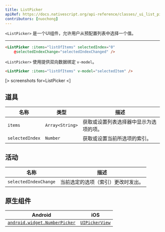 ```yaml
---
title: ListPicker
apiRef: https://docs.nativescript.org/api-reference/classes/_ui_list_picker_.listpicker
contributors: [nuochong]
---
```


`<ListPicker>` 是一个UI组件，允许用户从预配置列表中选择一个值。

---

```html
<ListPicker :items="listOfItems" selectedIndex="0"
    @selectedIndexChange="selectedIndexChanged" />
```

`<ListPicker>` 使用提供双向数据绑定 `v-model`。

```html
<ListPicker :items="listOfItems" v-model="selectedItem" />
```

[> screenshots for=ListPicker <]

## 道具

| 名称 | 类型 | 描述 |
|------|------|-------------|
| `items` | `Array<String>` | 获取或设置列表选择器中显示为选项的项。
| `selectedIndex` | `Number` | 获取或设置当前所选项的索引。

## 活动

| 名称 | 描述 |
|------|-------------|
| `selectedIndexChange`| 当前选定的选项（索引）更改时发出。

## 原生组件

| Android | iOS |
|---------|-----|
| [`android.widget.NumberPicker`](https://developer.android.com/reference/android/widget/NumberPicker.html) | [`UIPickerView`](https://developer.apple.com/documentation/uikit/uipickerview)
